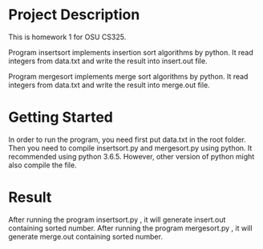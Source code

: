 # Project Description

This is homework 1 for OSU CS325.

Program insertsort implements insertion sort algorithms by
python. It read integers from data.txt and write the result
into insert.out file.

Program mergesort implements merge sort algorithms by
python. It read integers from data.txt and write the result
into merge.out file.

# Getting Started
In order to run the program, you need first put data.txt in the
root folder. Then you need to compile insertsort.py and mergesort.py
using python. It recommended using python 3.6.5. However, other version
of python might also compile the file.

# Result
After running the program insertsort.py , it will generate insert.out
containing sorted number.
After running the program mergesort.py , it will generate merge.out
containing sorted number.